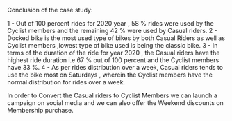 Conclusion of the case study:

1 - Out of 100 percent rides for 2020 year , 58 % rides were used by the Cyclist members and the remaining 42 % were used by Casual riders.
2 - Docked bike is the most used type of bikes by both Casual Riders as well as Cyclist members ,lowest type of bike used is being the classic bike.
3 - In terms of the duration of the ride for year 2020 , the Casual riders have the highest ride duration i.e 67 % out of 100 percent and the Cyclist members have 33 %.
4 - As per rides distribution over a week, Casual riders tends to use the bike most on Saturdays , wherein the Cyclist members have the normal distribution for rides over a week.

In order to Convert the Casual riders to Cyclist Members we can launch a campaign on social media and we can also offer the Weekend discounts on Membership purchase.

